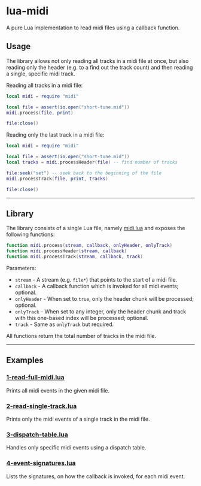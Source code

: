 # lua-midi

A pure Lua implementation to read midi files using a callback function.

## Usage

The library allows not only reading all tracks in a midi file at once, but also reading only the header (e.g. to a find out the track count) and then reading a single, specific midi track.

Reading all tracks in a midi file:

```lua
local midi = require "midi"

local file = assert(io.open("short-tune.mid"))
midi.process(file, print)

file:close()
```

Reading only the last track in a midi file:

```lua
local midi = require "midi"

local file = assert(io.open("short-tune.mid"))
local tracks = midi.processHeader(file) -- find number of tracks

file:seek("set") -- seek back to the beginning of the file
midi.processTrack(file, print, tracks)

file:close()
```

---

## Library

The library consists of a single Lua file, namely [midi.lua](lib/midi.lua) and exposes the following functions:

```lua
function midi.process(stream, callback, onlyHeader, onlyTrack)
function midi.processHeader(stream, callback)
function midi.processTrack(stream, callback, track)
```

Parameters:

- `stream` - A stream (e.g. `file*`) that points to the start of a midi file.
- `callback` - A callback function which is invoked for all midi events; optional.
- `onlyHeader` - When set to `true`, only the header chunk will be processed; optional.
- `onlyTrack` - When set to any integer, only the header chunk and track with this one-based index will be processed; optional.
- `track` - Same as `onlyTrack` but required.

All functions return the total number of tracks in the midi file.

---

## Examples

### [1-read-full-midi.lua](examples/1-read-full-midi.lua)

Prints all midi events in the given midi file.

### [2-read-single-track.lua](examples/2-read-single-track.lua)

Prints only the midi events of a single track in the midi file.

### [3-dispatch-table.lua](examples/3-dispatch-table.lua)

Handles only specific midi events using a dispatch table.

### [4-event-signatures.lua](examples/4-event-signatures.lua)

Lists the signatures, on how the callback is invoked, for each midi event.
